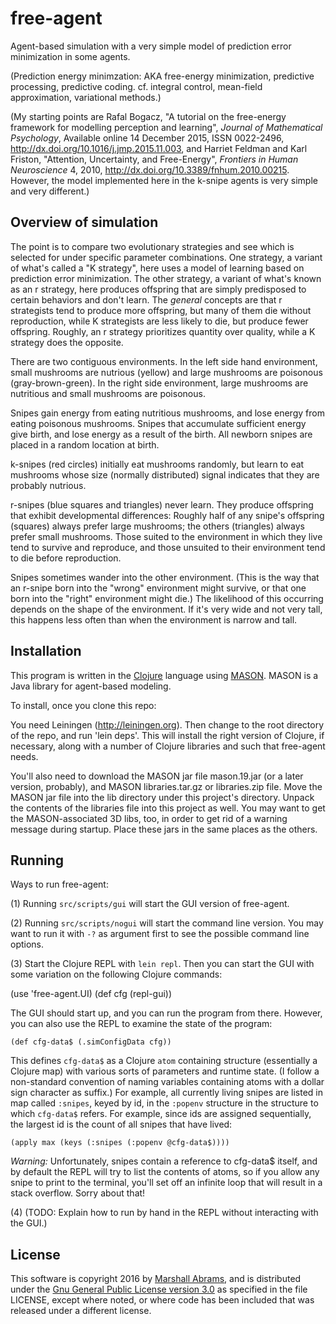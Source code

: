 # free-agent

Agent-based simulation with a very simple model of prediction error
minimization in some agents.

(Prediction energy minimzation: AKA free-energy minimization, predictive
processing, predictive coding. cf. integral control, mean-field
approximation, variational methods.)

(My starting points are Rafal Bogacz, "A tutorial on the free-energy
framework for modelling perception and learning", *Journal of
Mathematical Psychology*, Available online 14 December 2015, ISSN
0022-2496, http://dx.doi.org/10.1016/j.jmp.2015.11.003, and
  Harriet Feldman and Karl Friston, "Attention, Uncertainty, and
  Free-Energy", *Frontiers in Human Neuroscience* 4, 2010,
http://dx.doi.org/10.3389/fnhum.2010.00215.  However, the model
implemented here in the k-snipe agents is very simple and very
different.)

## Overview of simulation

The point is to compare two evolutionary strategies and see which is
selected for under specific parameter combinations.  One strategy, a
variant of what's called a "K strategy", here uses a model of learning
based on prediction error minimization.  The other strategy, a variant
of what's known as an r strategy, here produces offspring that are
simply predisposed to certain behaviors and don't learn.  The *general*
concepts are that r strategists tend to produce more offspring, but many
of them die without reproduction, while K strategists are less likely to
die, but produce fewer offspring.  Roughly, an r strategy prioritizes
quantity over quality, while a K strategy does the opposite.

There are two contiguous environments.  In the left side hand
environment, small mushrooms are nutrious (yellow) and large mushrooms
are poisonous (gray-brown-green).  In the right side environment, large
mushrooms are nutritious and small mushrooms are poisonous.

Snipes gain energy from eating nutritious mushrooms, and lose energy
from eating poisonous mushrooms.  Snipes that accumulate sufficient
energy give birth, and lose energy as a result of the birth.  All
newborn snipes are placed in a random location at birth.

k-snipes (red circles) initially eat mushrooms randomly, but learn to
eat mushrooms whose size (normally distributed) signal indicates that
they are probably nutrious.

r-snipes (blue squares and triangles) never learn.  They produce
offspring that exhibit developmental differences: Roughly half of any
snipe's offspring (squares) always prefer large mushrooms; the others
(triangles) always prefer small mushrooms.  Those suited to the
environment in which they live tend to survive and reproduce, and those
unsuited to their environment tend to die before reproduction.

Snipes sometimes wander into the other environment.  (This is the way
that an r-snipe born into the "wrong" environment might survive, or that
one born into the "right" environment might die.)  The likelihood of
this occurring depends on the shape of the environment. If it's very
wide and not very tall, this happens less often than when the
environment is narrow and tall.

## Installation

This program is written in the [Clojure](https://clojure.org) language
using [MASON](http://cs.gmu.edu/~eclab/projects/mason).  MASON is a
Java library for agent-based modeling.

To install, once you clone this repo:

You need Leiningen (http://leiningen.org).  Then change to the root
directory of the repo, and run 'lein deps'.  This will install the right
version of Clojure, if necessary, along with a number of Clojure
libraries and such that free-agent needs.

You'll also need to download the MASON jar file mason.19.jar (or a later
version, probably), and MASON libraries.tar.gz or libraries.zip file.
Move the MASON jar file into the lib directory under this project's
directory. Unpack the contents of the libraries file into this project
as well.   You may want to get the MASON-associated 3D libs, too, in
order to get rid of a warning message during startup.  Place these
jars in the same places as the others.

## Running

Ways to run free-agent:

(1) Running `src/scripts/gui` will start the GUI version of free-agent.

(2) Running `src/scripts/nogui` will start the command line version.  You
may want to run it with `-?` as argument first to see the possible command
line options.

(3) Start the Clojure REPL with `lein repl`.  Then you can start the
   GUI with some variation on the following Clojure commands:

   (use 'free-agent.UI)
   (def cfg (repl-gui))

The GUI should start up, and you can run the program from there.
However, you can also use the REPL to examine the state of the
program:

    (def cfg-data$ (.simConfigData cfg))

This defines `cfg-data$` as a Clojure `atom` containing structure
(essentially a Clojure map) with various sorts of parameters and
runtime state.  (I follow a non-standard convention of naming
variables containing atoms with a dollar sign character as suffix.)
For example, all currently living snipes are listed in map called
`:snipes`, keyed by id, in the `:popenv` structure in the structure to
which `cfg-data$` refers. For example, since ids are assigned
sequentially, the largest id is the count of all snipes that have
lived:

    (apply max (keys (:snipes (:popenv @cfg-data$))))

*Warning:* Unfortunately, snipes contain a reference to cfg-data$ itself,
and by default the REPL will try to list the contents of atoms, so if
you allow any snipe to print to the terminal, you'll set off an
infinite loop that will result in a stack overflow.  Sorry about that!

(4) (TODO: Explain how to run by hand in the REPL without interacting
with the GUI.) 


## License

This software is copyright 2016 by [Marshall
Abrams](http://members.logical.net/~marshall/), and is distributed
under the [Gnu General Public License version
3.0](http://www.gnu.org/copyleft/gpl.html) as specified in the file
LICENSE, except where noted, or where code has been included that was
released under a different license.
